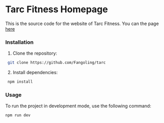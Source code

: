 # Tarc Fitness Homepage
This is the source code for the website of Tarc Fitness. You can the page [here](https://tarc-fitness.com)

### Installation
1. Clone the repository:
```bash
 git clone https://github.com/Fangoling/tarc
```

2. Install dependencies:
```bash
 npm install
 ```

### Usage
To run the project in development mode, use the following command:
```bash
npm run dev
```
